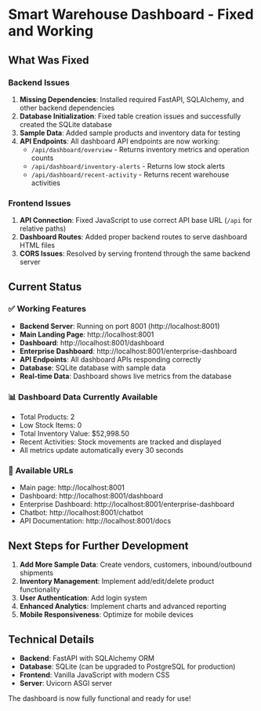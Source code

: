 # Smart Warehouse Dashboard - Fixed and Working

## What Was Fixed

### Backend Issues
1. **Missing Dependencies**: Installed required FastAPI, SQLAlchemy, and other backend dependencies
2. **Database Initialization**: Fixed table creation issues and successfully created the SQLite database
3. **Sample Data**: Added sample products and inventory data for testing
4. **API Endpoints**: All dashboard API endpoints are now working:
   - `/api/dashboard/overview` - Returns inventory metrics and operation counts
   - `/api/dashboard/inventory-alerts` - Returns low stock alerts
   - `/api/dashboard/recent-activity` - Returns recent warehouse activities

### Frontend Issues
1. **API Connection**: Fixed JavaScript to use correct API base URL (`/api` for relative paths)
2. **Dashboard Routes**: Added proper backend routes to serve dashboard HTML files
3. **CORS Issues**: Resolved by serving frontend through the same backend server

## Current Status

### ✅ Working Features
- **Backend Server**: Running on port 8001 (http://localhost:8001)
- **Main Landing Page**: http://localhost:8001
- **Dashboard**: http://localhost:8001/dashboard
- **Enterprise Dashboard**: http://localhost:8001/enterprise-dashboard
- **API Endpoints**: All dashboard APIs responding correctly
- **Database**: SQLite database with sample data
- **Real-time Data**: Dashboard shows live metrics from the database

### 📊 Dashboard Data Currently Available
- Total Products: 2
- Low Stock Items: 0
- Total Inventory Value: $52,998.50
- Recent Activities: Stock movements are tracked and displayed
- All metrics update automatically every 30 seconds

### 🔗 Available URLs
- Main page: http://localhost:8001
- Dashboard: http://localhost:8001/dashboard
- Enterprise Dashboard: http://localhost:8001/enterprise-dashboard
- Chatbot: http://localhost:8001/chatbot
- API Documentation: http://localhost:8001/docs

## Next Steps for Further Development

1. **Add More Sample Data**: Create vendors, customers, inbound/outbound shipments
2. **Inventory Management**: Implement add/edit/delete product functionality
3. **User Authentication**: Add login system
4. **Enhanced Analytics**: Implement charts and advanced reporting
5. **Mobile Responsiveness**: Optimize for mobile devices

## Technical Details

- **Backend**: FastAPI with SQLAlchemy ORM
- **Database**: SQLite (can be upgraded to PostgreSQL for production)
- **Frontend**: Vanilla JavaScript with modern CSS
- **Server**: Uvicorn ASGI server

The dashboard is now fully functional and ready for use!
